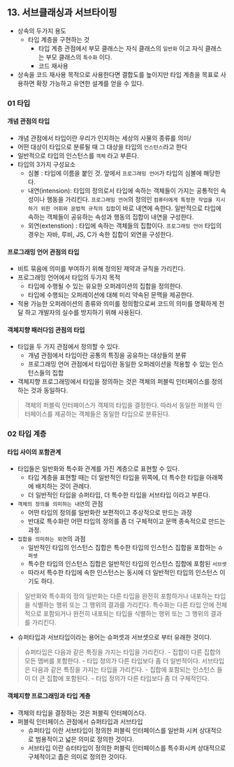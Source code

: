 ## 13. 서브클래싱과 서브타이핑

- 상속의 두가지 용도
   - 타입 계층을 구현하는 것
       - 타입 계층 관점에서 부모 클래스는 자식 클래스의 `일반화` 이고 자식 클래스는 부모 클래스의 `특수화` 이다.
       - 코드 재사용
- 상속을 코드 재사용 목적으로 사용한다면 결합도를 높이지만 타입 계층을 목표로 사용하면 확장 가능하고 유연한 설계를 얻을 수 있다. 

### 01 타입

#### 개념 관점의 타입
- 개념 관점에서 타입이란 우리가 인지하는 세상의 사물의 종류를 의미/
- 어떤 대상이 타입으로 분류될 때 그 대상을 타입의 `인스턴스`라고 한다
- 일반적으로 타입의 인스턴스를 `객체` 라고 부른다. 
- 타입의 3가지 구성요소
    - 심볼 : 타입에 이름을 붙인 것. 앞에서 `프로그래밍 언어`가 타입의 심볼에 해당한다. 
    - 내연(intension): 타입의 정의로서 타입에 속하는 객체들이 가지는 공통적인 속성이나 행동을 가리킨다. `프로그래밍 언어`의 정의인 `컴퓨터에게 특정한 작업을 지시하기 위한 어휘와 문법적 규칙의 집합`이 바로 내연에 속한다. 일반적으로 타입에 속하는 객체들이 공유하는 속성과 행동의 집합이 내연을 구성한다. 
    - 외연(extenstion) : 타입에 속하는 객체들의 집합이다. `프로그래밍 언어` 타입의 경우는 자바, 루비, JS, C가 속한 집합이 외연을 구성한다. 

#### 프로그래밍 언어 관점의 타입
- 비트 묶음에 의미를 부여하기 위해 정의된 제약과 규칙을 가리킨다.
- 프로그래밍 언어에서 타입의 두가지 목적
    - 타입에 수행될 수 있는 유요한 오퍼레이션의 집합을 정의한다.
    - 타입에 수행되는 오퍼레이션에 대해 미리 약속된 문맥을 제공한다. 
- 적용 가능한 오퍼레이션의 종류와 의미를 정의함으로써 코드의 의미를 명확하게 전달 하고 개발자의 실수를 방지하기 위해 사용된다. 

#### 객체지향 패러다임 관점의 타입
- 타입을 두 가지 관점에서 정의할 수 있다.
    - 개념 관점에서 타입이란 공통의 특징을 공유하는 대상들의 분류
    - 프로그래밍 언어 관점에서 타입이란 동일한 오퍼레이션을 적용할 수 있는 인스턴스들의 집합
- 객체지향 프로그래밍에서 타입을 정의하는 것은 객체의 퍼블릭 인터페이스를 정의하는 것과 동일하다. 

> 객체의 퍼블릭 인터페이스가 객체의 타입을 결정한다. 따라서 동일한 퍼블릭 인터페이스를 제공하는 객체들은 동일한 타입으로 분류된다. 

### 02 타입 계층

#### 타입 사이의 포함관계 
- 타입들은 일반화와 특수화 관계를 가진 계층으로 표현할 수 있다. 
    - 타입 계층을 표현할 때는 더 일반적인 타입을 위쪽에, 더 특수한 타입을 아래쪽에 배치하는 것이 관례다. 
    - 더 일반적인 타입을 슈퍼타입, 더 특수한 타입을 서브타입 이라고 부른다. 
- `객체의 정의를 의미하는 내연`의 관점
    - 어떤 타입의 정의를 일반화란 보편적이고 추상적으로 만드는 과정
    - 반대로 특수화란 어떤 타입의 정의를 좀 더 구체적이고 문맥 종속적으로 만드는 과정.
- `집합을 의미하는 외연`의 과점
    - 일반적인 타입의 인스턴스 집합은 특수한 타입의 인스턴스 집합을 포합하는 `슈퍼셋`
    - 특수한 타입의 인스턴스 집합은 일반적인 타입의 인스턴스 집합에 포함된 `서브셋`
    - 따라서 특수한 타입에 속한 인스턴스는 동시에 더 일반적인 타입의 인스턴스 이기도 하다. 
> 일반화와 특수화의 정의
> 일반화는 다른 타입을 완전히 포함하거나 내포하는 타입을 식별하는 행위 또는 그 행위의 결과를 가리킨다.
> 특수화는 다른 타입 안에 전체적으로 포함되거나 완전히 내포되는 타입을 식별하는 행위 또는 그 행위의 결과를 가리킨다. 

- 슈퍼타입과 서브타입이라는 용어는 슈퍼셋과 서브셋으로 부터 유래한 것이다. 
> 슈퍼타입은 다음과 같은 특징을 가지는 타입을 가리킨다. 
    - 집합이 다른 집합의 모든 멤버를 포함한다.
    - 타입 정의가 다른 타입보다 좀 더 일반적이다.
> 서브타입은 다음과 같은 특징을 가지는 타입을 가리킨다.
    - 집합에 포함되는 인스턴스 들이 더 큰 집합에 포함된다.
    - 타입 정의가 다른 타입보다 좀 더 구체적인다. 

#### 객체지향 프로그래밍과 타입 계층
- 객체의 타입을 결정하는 것은 퍼블릭 인터페이스다.
- 퍼블릭 인터페이스 관점에서 슈퍼타입과 서브타입
    - 슈퍼타입 이란 서브타입이 정의한 퍼블릭 인터페이스를 일반화 시켜 상대적으로 범용적이고 넓은 의미로 정의한 것이다.
    - 서브타입 이란 슈터타입이 정의한 퍼블릭 인터페이스를 특수화시켜 상대적으로 구체적이고 좁은 의미로 정의한 것이다. 
